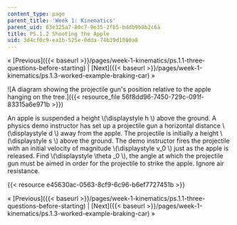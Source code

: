 ```yaml
---
content_type: page
parent_title: 'Week 1: Kinematics'
parent_uid: 63e325a7-80c7-9e35-2fb5-bddb9b8b2c6a
title: PS.1.2 Shooting the Apple
uid: 3d4cf0c9-ea1b-525e-0dda-74b39d1080a8
---
```


« [Previous]({{< baseurl >}}/pages/week-1-kinematics/ps.1.1-three-questions-before-starting) | [Next]({{< baseurl >}}/pages/week-1-kinematics/ps.1.3-worked-example-braking-car) »

![A diagram showing the projectile gun's position relative to the apple hanging on the tree.]({{< resource_file 56f8dd96-7450-729c-091f-83315a6e971b >}})

An apple is suspended a height \\(\\displaystyle h \\) above the ground. A physics demo instructor has set up a projectile gun a horizontal distance \\(\\displaystyle d \\) away from the apple. The projectile is initially a height \\(\\displaystyle s \\) above the ground. The demo instructor fires the projectile with an initial velocity of magnitude \\(\\displaystyle v\_0 \\) just as the apple is released. Find \\(\\displaystyle \\theta \_0 \\), the angle at which the projectile gun must be aimed in order for the projectile to strike the apple. Ignore air resistance.

{{< resource e45630ac-0563-8cf9-6c96-b6ef7727451b >}}

« [Previous]({{< baseurl >}}/pages/week-1-kinematics/ps.1.1-three-questions-before-starting) | [Next]({{< baseurl >}}/pages/week-1-kinematics/ps.1.3-worked-example-braking-car) »